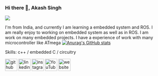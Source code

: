 ### Hi there 👋, Akash Singh
![](https://www.linkedin.com/in/akash-singh-36a4b6203/)

I'm from India, and currently I am learning a embedded system and ROS. I am really enjoy to working on embedded system as well as in ROS. I am work on many embedded projects. I have a experience of work with many microcontroller like ATmega
[![Anurag's GitHub stats](https://github-readme-stats.vercel.app/api?username=vyomanaut1012)](https://github.com/anuraghazra/github-readme-stats)

Skills: c++ / embedded C / circuitry

[<img src='https://cdn.jsdelivr.net/npm/simple-icons@3.0.1/icons/github.svg' alt='github' height='40'>](https://github.com/vyomanaut1012)  [<img src='https://cdn.jsdelivr.net/npm/simple-icons@3.0.1/icons/linkedin.svg' alt='linkedin' height='40'>](https://www.linkedin.com/in/https://www.linkedin.com/in/akash-singh-36a4b6203//)  [<img src='https://cdn.jsdelivr.net/npm/simple-icons@3.0.1/icons/instagram.svg' alt='instagram' height='40'>](https://www.instagram.com/https://www.instagram.com/the_sky_2928//)  [<img src='https://cdn.jsdelivr.net/npm/simple-icons@3.0.1/icons/youtube.svg' alt='YouTube' height='40'>](https://www.youtube.com/channel/https://www.youtube.com/channel/UCTlvziCvUPeoxnTAkRsW0ug/featured)  [<img src='https://cdn.jsdelivr.net/npm/simple-icons@3.0.1/icons/icloud.svg' alt='website' height='40'>](https://github.com/vyomanaut1012)  

